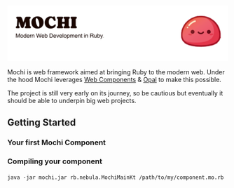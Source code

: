 <p align="center">
  <picture>
    <source media="(prefers-color-scheme: dark)" srcset="https://github.com/yampug/mochi/blob/main/github/assets/banner_dark.png?raw=true">
    <source media="(prefers-color-scheme: light)" srcset="https://github.com/yampug/mochi/blob/main/github/assets/banner_light.png?raw=true">
    <img alt="Mochi Banner" src="https://github.com/yampug/mochi/blob/main/github/assets/banner_light.png?raw=true">
  </picture>
</p>

Mochi is web framework aimed at bringing Ruby to the modern web.
Under the hood Mochi leverages [Web Components](https://developer.mozilla.org/en-US/docs/Web/API/Web_components)
& [Opal](https://opalrb.com/) to make this possible.

The project is still very early on its journey, so be cautious but eventually it should be able to underpin big web projects.

## Getting Started

### Your first Mochi Component


### Compiling your component

`java -jar mochi.jar rb.nebula.MochiMainKt /path/to/my/component.mo.rb`

